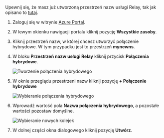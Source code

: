 Upewnij się, że masz już utworzoną przestrzeń nazw usługi Relay, tak jak opisano to [tutaj][namespace-how-to].

1. Zaloguj się w witrynie [Azure Portal](https://portal.azure.com).
2. W lewym okienku nawigacji portalu kliknij pozycję **Wszystkie zasoby**.
3. Kliknij przestrzeń nazw, w której chcesz utworzyć połączenie hybrydowe. W tym przypadku jest to przestrzeń **mynewns**.
   
4. W bloku **Przestrzeń nazw usługi Relay** kliknij przycisk **Połączenia hybrydowe**.

    ![Tworzenie połączenia hybrydowego](./media/relay-create-hybrid-connection-portal/create-hc-1.png)

5. W oknie przeglądu przestrzeni nazw kliknij pozycję **+ Połączenie hybrydowe**
   
    ![Wybieranie połączenia hybrydowego](./media/relay-create-hybrid-connection-portal/create-hc-2.png)
5. Wprowadź wartość pola **Nazwa połączenia hybrydowego**, a pozostałe wartości pozostaw domyślne.
   
    ![Wybieranie nowych kolejek](./media/relay-create-hybrid-connection-portal/create-hc-3.png)
6. W dolnej części okna dialogowego kliknij pozycję **Utwórz**.

[namespace-how-to]: ../articles/service-bus-relay/relay-create-namespace-portal.md 